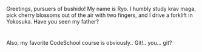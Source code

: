 Greetings, pursuers of bushido!
My name is Ryo. I humbly study krav maga, pick cherry blossoms out of the air with two fingers, and I drive a forklift in Yokosuka.
Have you seen my father?
#
Also, my favorite CodeSchool course is obviously.. Git!.. you... git?
